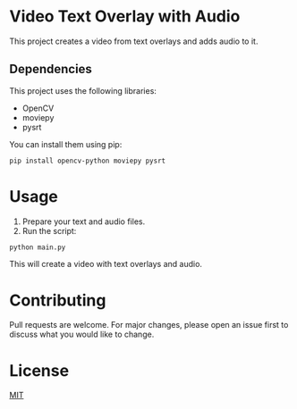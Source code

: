# Video Text Overlay with Audio

This project creates a video from text overlays and adds audio to it.

## Dependencies

This project uses the following libraries:

- OpenCV
- moviepy
- pysrt

You can install them using pip:

```bash
pip install opencv-python moviepy pysrt
```

# Usage

1. Prepare your text and audio files.
2. Run the script:

```bash
python main.py
```

This will create a video with text overlays and audio.

# Contributing

Pull requests are welcome. For major changes, please open an issue first to discuss what you would like to change.

# License

[MIT](https://choosealicense.com/licenses/mit/)
